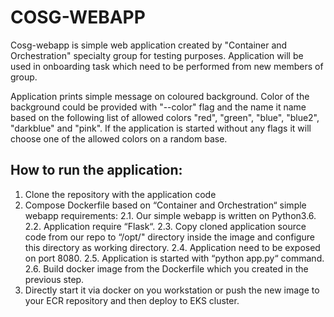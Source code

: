 # COSG-WEBAPP
Cosg-webapp is simple web application created by "Container and Orchestration" specialty group for testing purposes.
Application will be used in onboarding task which need to be performed from new members of group.

Application prints simple message on coloured background. 
Color of the background could be provided with "--color" flag and the name it name based on the following list of allowed colors "red", "green", "blue", "blue2", "darkblue" and "pink". If the application is started without any flags it will choose one of the allowed colors on a random base.

## How to run the application:
1. Clone the repository with the application code <repo to the code>
2. Compose Dockerfile based on “Container and Orchestration“ simple webapp requirements:
   2.1. Our simple webapp is written on Python3.6.
   2.2. Application require “Flask“.
   2.3. Copy cloned application source code from our repo to “/opt/" directory inside the image and configure this directory as working directory.
   2.4. Application need to be exposed on port 8080.
   2.5. Application is started with “python app.py“ command.
   2.6. Build docker image from the Dockerfile which you created in the previous step.
3. Directly start it via docker on you workstation or push the new image to your ECR repository and then deploy to EKS cluster.
